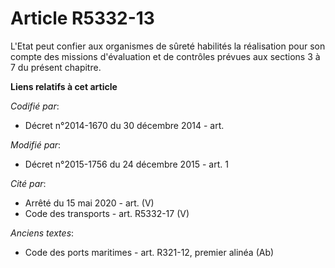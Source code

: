 # Article R5332-13

L'Etat peut confier aux organismes de sûreté habilités la réalisation pour son compte des missions d'évaluation et de
contrôles prévues aux sections 3 à 7 du présent chapitre.

**Liens relatifs à cet article**

_Codifié par_:

  - Décret n°2014-1670 du 30 décembre 2014 - art.

_Modifié par_:

  - Décret n°2015-1756 du 24 décembre 2015 - art. 1

_Cité par_:

  - Arrêté du 15 mai 2020 - art. (V)
  - Code des transports - art. R5332-17 (V)

_Anciens textes_:

  - Code des ports maritimes - art. R321-12, premier alinéa (Ab)
